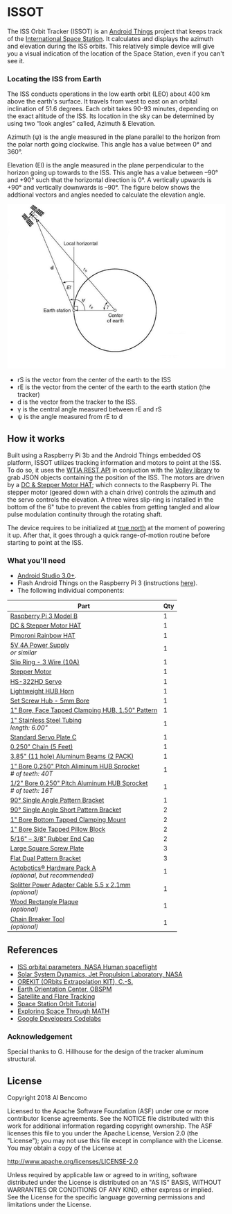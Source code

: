 # ISSOT
The ISS Orbit Tracker (ISSOT) is an [Android Things](https://developer.android.com/things/get-started/index.html) project that keeps track of the [International Space Station](https://www.nasa.gov/pdf/508318main_ISS_ref_guide_nov2010.pdf). It calculates and displays the azimuth and elevation during the ISS orbits. This relatively simple device will give you a visual indication of the location of the Space Station, even if you can't see it.

### Locating the ISS from Earth
The ISS conducts operations in the low earth orbit (LEO) about 400 km above the earth's surface. It travels from west to east on an orbital inclination of 51.6 degrees. Each orbit takes 90-93 minutes, depending on the exact altitude of the ISS. Its location in the sky can be determined by using two “look angles” called, Azimuth & Elevation.

Azimuth (ψ) is the angle measured in the plane parallel to the horizon from the polar north going clockwise. This angle has a value between 0° and 360°.

Elevation (El) is the angle measured in the plane perpendicular to the horizon going up towards to the ISS. This angle has a value between –90° and +90° such that the horizontal direction is 0°. A vertically upwards is +90° and vertically downwards is –90°. The figure below shows the addtional vectors and angles needed to calculate the elevation angle.

![angles](/images/geometry_elevation_angle.jpg)
+ rS is the vector from the center of the earth to the ISS
+ rE is the vector from the center of the earth to the  earth station (the tracker)
+ d is the vector from the tracker to the ISS.  
+ γ is the central angle measured between rE and rS
+ ψ is the angle measured from rE to d

## How it works
Built using a Raspberry Pi 3b and the Android Things embedded OS platform, ISSOT utilizes tracking information and motors to point at the ISS. To do so, it uses the [WTIA REST API](https://wheretheiss.at/w/developer) in conjuction with the [Volley library](https://developer.android.com/training/volley/request.html) to grab JSON objects containing the position of the ISS. The motors are driven by a [DC & Stepper Motor HAT](https://pinout.xyz/pinout/dc_stepper_motor_hat); which connects to the Raspberry Pi. The stepper motor (geared down with a chain drive) controls the azimuth and the servo controls the elevation. A three wires slip-ring is installed in the bottom of the 6" tube to prevent the cables from getting tangled and allow pulse modulation continuity through the rotating shaft.

The device requires to be initialized at [true north](https://www.ngdc.noaa.gov/geomag-web/#declination) at the moment of powering it up.  After that, it goes through a quick range-of-motion routine before starting to point at the ISS.

### What you'll need

- [Android Studio 3.0+](https://developer.android.com/studio/index.html).
- Flash Android Things on the Raspberry Pi 3 (instructions [here](https://developer.android.com/things/hardware/raspberrypi.html)).
- The following individual components:

Part             | Qty 
---------------- | ----
[Raspberry Pi 3 Model B](https://www.adafruit.com/product/3055)<br /> | 1 
[DC & Stepper Motor HAT](https://www.adafruit.com/product/2348)<br /> | 1 
[Pimoroni Rainbow HAT](https://www.adafruit.com/product/3354)<br /> | 1 
[5V 4A Power Supply](https://www.ebay.com/itm/152944199414)<br />*or similar* | 1 
[Slip Ring - 3 Wire (10A)](https://www.sparkfun.com/products/13063)<br /> | 1
[Stepper Motor](https://www.pololu.com/product/1200)<br /> | 1 
[HS-322HD Servo](https://www.servocity.com/hs-322hd-servo)<br /> | 1 
[Lightweight HUB Horn](https://www.servocity.com/lightweight-hub-horns)<br /> | 1
[Set Screw Hub - 5mm Bore](https://www.servocity.com/770-set-screw-hubs)<br /> | 1 
[1" Bore, Face Tapped Clamping HUB, 1.50" Pattern](https://www.servocity.com/1-bore-clamping-hub-a)<br /> | 1
[1" Stainless Steel Tubing](https://www.servocity.com/1-00-stainless-steel-tubing)<br />*length: 6.00"* | 1
[Standard Servo Plate C](https://www.servocity.com/standard-servo-plate-c)<br /> | 1
[0.250" Chain (5 Feet)](https://www.servocity.com/0-250-chain-5-feet)<br /> | 1
[3.85" (11 hole) Aluminum Beams (2 PACK)](https://www.servocity.com/3-85-aluminum-beam)<br /> | 1
[1" Bore 0.250" Pitch Aliminum HUB Sprocket](https://www.servocity.com/1-50-aluminum-hub-mount-sprockets-0-250-pitch)<br />*# of teeth: 40T* | 1
[1/2" Bore 0.250" Pitch Aluminum HUB Sprocket](https://www.servocity.com/0-770-aluminum-hub-mount-sprockets-0-250-pitch)<br />*# of teeth: 16T* | 1
[90° Single Angle Pattern Bracket](https://www.servocity.com/90-single-angle-channel-bracket)<br /> | 1
[90° Single Angle Short Pattern Bracket](https://www.servocity.com/90-single-angle-short-channel-bracket)<br /> | 2
[1" Bore Bottom Tapped Clamping Mount](https://www.servocity.com/1-bore-bottom-tapped-clamping-mounts)<br /> | 2 
[1" Bore Side Tapped Pillow Block](https://www.servocity.com/1-000-bore-quad-pillow-block)<br /> | 2
[5/16" – 3/8" Rubber End Cap](https://www.servocity.com/0-375-3-8-rubber-end-cap)<br /> | 2 
[Large Square Screw Plate](https://www.servocity.com/large-square-screw-plate)<br /> | 3
[Flat Dual Pattern Bracket](https://www.servocity.com/flat-dual-channel-bracket)<br /> | 3
[Actobotics® Hardware Pack A](https://www.servocity.com/actobotics-hardware-pack-a)<br />*(optional, but recommended)*| 1
[Splitter Power Adapter Cable 5.5 x 2.1mm](https://www.ebay.com/itm/162601585346) <br />*(optional)* | 1
[Wood Rectangle Plaque](https://www.amazon.com/gp/product/B0085TGTAS/ref=ox_sc_act_title_1?smid=ATVPDKIKX0DER&psc=1) <br />*(optional)* | 1
[Chain Breaker Tool](https://www.pitsco.com/TETRIX-Chain-Breaker-Tool) <br />*(optional)* | 1

## References
- [ISS orbital parameters, NASA Human spaceflight](https://spaceflight.nasa.gov/realdata/sightings/SSapplications/Post/JavaSSOP/orbit/ISS/SVPOST.html)
- [Solar System Dynamics, Jet Propulsion Laboratory, NASA](https://ssd.jpl.nasa.gov/)
- [OREKIT (ORbits Extrapolation KIT), C.-S.](https://www.orekit.org/)
- [Earth Orientation Center, OBSPM](http://hpiers.obspm.fr/eop-pc/index.php?index=leapsecond&lang=en)
- [Satellite and Flare Tracking](http://www.satflare.com/home.asp)
- [Space Station Orbit Tutorial](https://eol.jsc.nasa.gov/Tools/orbitTutorial.htm)
- [Exploring Space Through MATH](https://www.nasa.gov/pdf/740534main_Precal-ED_Space%20Vectors.pdf)
- [Google Developers Codelabs](https://codelabs.developers.google.com/codelabs/androidthings-peripherals/#0)

### Acknowledgement
Special thanks to G. Hillhouse for the design of the tracker aluminum structural.

License
-------

Copyright 2018 Al Bencomo

Licensed to the Apache Software Foundation (ASF) under one or more contributor
license agreements.  See the NOTICE file distributed with this work for
additional information regarding copyright ownership.  The ASF licenses this
file to you under the Apache License, Version 2.0 (the "License"); you may not
use this file except in compliance with the License.  You may obtain a copy of
the License at

  http://www.apache.org/licenses/LICENSE-2.0

Unless required by applicable law or agreed to in writing, software
distributed under the License is distributed on an "AS IS" BASIS, WITHOUT
WARRANTIES OR CONDITIONS OF ANY KIND, either express or implied.  See the
License for the specific language governing permissions and limitations under
the License.
